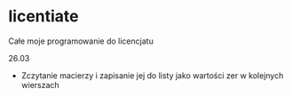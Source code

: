 # licentiate
Całe moje programowanie do licencjatu

26.03

- Zczytanie macierzy i zapisanie jej do listy jako wartości zer w kolejnych wierszach
